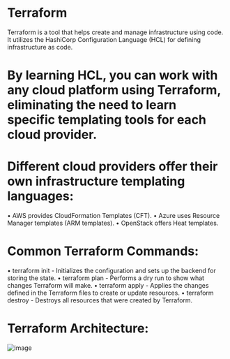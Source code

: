 # Terraform
Terraform is a tool that helps create and manage infrastructure using code. It utilizes the HashiCorp Configuration Language (HCL) for defining infrastructure as code.

# By learning HCL, you can work with any cloud platform using Terraform, eliminating the need to learn specific templating tools for each cloud provider.

# Different cloud providers offer their own infrastructure templating languages:
• AWS provides CloudFormation Templates (CFT).
• Azure uses Resource Manager templates (ARM templates).
• OpenStack offers Heat templates.

# Common Terraform Commands:
• terraform init - Initializes the configuration and sets up the backend for storing the state.
• terraform plan - Performs a dry run to show what changes Terraform will make.
• terraform apply - Applies the changes defined in the Terraform files to create or update resources.
• terraform destroy - Destroys all resources that were created by Terraform.

# Terraform Architecture:
![image](https://github.com/user-attachments/assets/e598e234-b35f-43b5-93c0-24a32630182e)
